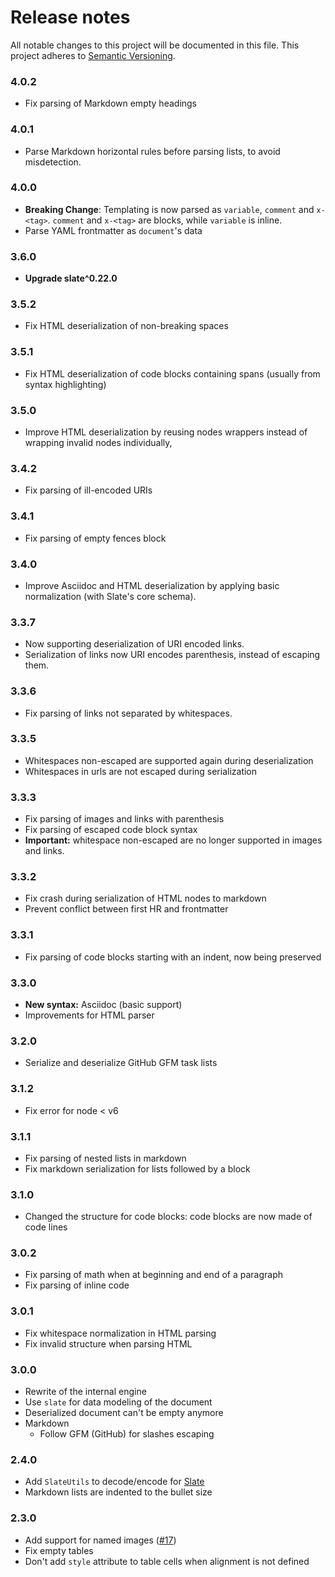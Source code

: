 # Release notes
All notable changes to this project will be documented in this file.
This project adheres to [Semantic Versioning](http://semver.org/).

### 4.0.2

- Fix parsing of Markdown empty headings

### 4.0.1

- Parse Markdown horizontal rules before parsing lists, to avoid misdetection.

### 4.0.0

- **Breaking Change**: Templating is now parsed as `variable`, `comment` and `x-<tag>`.
    `comment` and `x-<tag>` are blocks, while `variable` is inline.
- Parse YAML frontmatter as `document`'s data

### 3.6.0

- **Upgrade slate^0.22.0**

### 3.5.2

- Fix HTML deserialization of non-breaking spaces

### 3.5.1

- Fix HTML deserialization of code blocks containing spans (usually from syntax highlighting)

### 3.5.0

- Improve HTML deserialization by reusing nodes wrappers instead of wrapping invalid nodes individually,

### 3.4.2

- Fix parsing of ill-encoded URIs

### 3.4.1

- Fix parsing of empty fences block

### 3.4.0

- Improve Asciidoc and HTML deserialization by applying basic normalization (with Slate's core schema).

### 3.3.7

- Now supporting deserialization of URI encoded links.
- Serialization of links now URI encodes parenthesis, instead of escaping them.

### 3.3.6

- Fix parsing of links not separated by whitespaces.

### 3.3.5

- Whitespaces non-escaped are supported again during deserialization
- Whitespaces in urls are not escaped during serialization

### 3.3.3

- Fix parsing of images and links with parenthesis
- Fix parsing of escaped code block syntax
- **Important:** whitespace non-escaped are no longer supported in images and links.

### 3.3.2

- Fix crash during serialization of HTML nodes to markdown
- Prevent conflict between first HR and frontmatter

### 3.3.1

- Fix parsing of code blocks starting with an indent, now being preserved

### 3.3.0

- **New syntax:** Asciidoc (basic support)
- Improvements for HTML parser

### 3.2.0

- Serialize and deserialize GitHub GFM task lists

### 3.1.2

- Fix error for node < v6

### 3.1.1

- Fix parsing of nested lists in markdown
- Fix markdown serialization for lists followed by a block

### 3.1.0

- Changed the structure for code blocks: code blocks are now made of code lines

### 3.0.2

- Fix parsing of math when at beginning and end of a paragraph
- Fix parsing of inline code

### 3.0.1

- Fix whitespace normalization in HTML parsing
- Fix invalid structure when parsing HTML

### 3.0.0

- Rewrite of the internal engine
- Use `slate` for data modeling of the document
- Deserialized document can't be empty anymore
- Markdown
    - Follow GFM (GitHub) for slashes escaping

### 2.4.0

- Add `SlateUtils` to decode/encode for [Slate](https://github.com/ianstormtaylor/slate)
- Markdown lists are indented to the bullet size

### 2.3.0

- Add support for named images ([#17](https://github.com/GitbookIO/markup-it/issues/17))
- Fix empty tables
- Don't add `style` attribute to table cells when alignment is not defined
